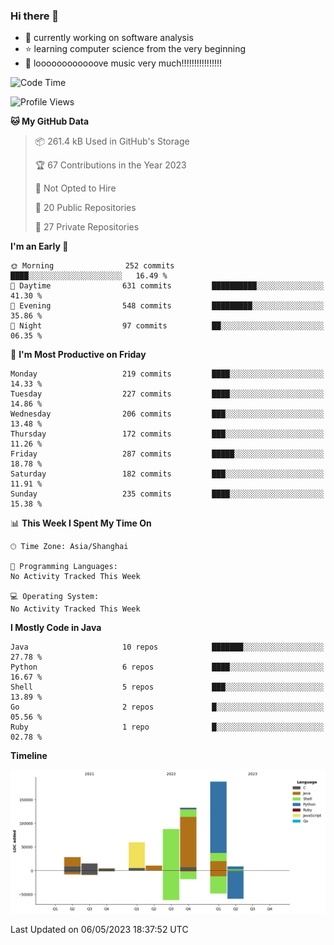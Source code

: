 ### Hi there 👋

<!--
**rbamb/rbamb** is a ✨ _special_ ✨ repository because its `README.md` (this file) appears on your GitHub profile.

Here are some ideas to get you started:

- 🔭 I’m currently working on ...
- 🌱 I’m currently learning ...
- 👯 I’m looking to collaborate on ...
- 🤔 I’m looking for help with ...
- 💬 Ask me about ...
- 📫 How to reach me: ...
- 😄 Pronouns: ...
- ⚡ Fun fact: ...
-->

* :rocket: currently working on software analysis
* :star: learning computer science from the very beginning
* :musical_note: loooooooooooove music very much!!!!!!!!!!!!!!!!

<!--START_SECTION:waka-->
![Code Time](http://img.shields.io/badge/Code%20Time-0%20secs-blue)

![Profile Views](http://img.shields.io/badge/Profile%20Views-76-blue)

**🐱 My GitHub Data** 

> 📦 261.4 kB Used in GitHub's Storage 
 > 
> 🏆 67 Contributions in the Year 2023
 > 
> 🚫 Not Opted to Hire
 > 
> 📜 20 Public Repositories 
 > 
> 🔑 27 Private Repositories 
 > 
**I'm an Early 🐤** 

```text
🌞 Morning                252 commits         ████░░░░░░░░░░░░░░░░░░░░░   16.49 % 
🌆 Daytime                631 commits         ██████████░░░░░░░░░░░░░░░   41.30 % 
🌃 Evening                548 commits         █████████░░░░░░░░░░░░░░░░   35.86 % 
🌙 Night                  97 commits          ██░░░░░░░░░░░░░░░░░░░░░░░   06.35 % 
```
📅 **I'm Most Productive on Friday** 

```text
Monday                   219 commits         ████░░░░░░░░░░░░░░░░░░░░░   14.33 % 
Tuesday                  227 commits         ████░░░░░░░░░░░░░░░░░░░░░   14.86 % 
Wednesday                206 commits         ███░░░░░░░░░░░░░░░░░░░░░░   13.48 % 
Thursday                 172 commits         ███░░░░░░░░░░░░░░░░░░░░░░   11.26 % 
Friday                   287 commits         █████░░░░░░░░░░░░░░░░░░░░   18.78 % 
Saturday                 182 commits         ███░░░░░░░░░░░░░░░░░░░░░░   11.91 % 
Sunday                   235 commits         ████░░░░░░░░░░░░░░░░░░░░░   15.38 % 
```


📊 **This Week I Spent My Time On** 

```text
🕑︎ Time Zone: Asia/Shanghai

💬 Programming Languages: 
No Activity Tracked This Week

💻 Operating System: 
No Activity Tracked This Week
```

**I Mostly Code in Java** 

```text
Java                     10 repos            ███████░░░░░░░░░░░░░░░░░░   27.78 % 
Python                   6 repos             ████░░░░░░░░░░░░░░░░░░░░░   16.67 % 
Shell                    5 repos             ███░░░░░░░░░░░░░░░░░░░░░░   13.89 % 
Go                       2 repos             █░░░░░░░░░░░░░░░░░░░░░░░░   05.56 % 
Ruby                     1 repo              █░░░░░░░░░░░░░░░░░░░░░░░░   02.78 % 
```



**Timeline**

![Lines of Code chart](https://raw.githubusercontent.com/ba1man/ba1man/main/assets/bar_graph.png)


 Last Updated on 06/05/2023 18:37:52 UTC
<!--END_SECTION:waka-->
